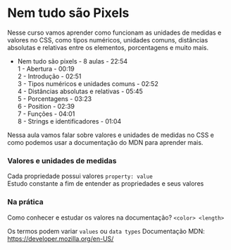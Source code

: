 # Nem tudo são Pixels

Nesse curso vamos aprender como funcionam as unidades de medidas e valores no CSS, como tipos numéricos, unidades comuns, distâncias absolutas e relativas entre os elementos, porcentagens e muito mais.

* Nem tudo são pixels - 8 aulas - 22:54  
1 - Abertura - 00:19  
2 - Introdução - 02:51  
3 - Tipos numéricos e unidades comuns - 02:52  
4 - Distâncias absolutas e relativas - 05:45  
5 - Porcentagens - 03:23  
6 - Position - 02:39  
7 - Funções - 04:01  
8 - Strings e identificadores - 01:04  

Nessa aula vamos falar sobre valores e unidades de medidas no CSS e como podemos usar a documentação do MDN para aprender mais.

### Valores e unidades de medidas

Cada propriedade possui valores `property: value`  
Estudo constante a fim de entender as propriedades e seus valores

### Na prática

Como conhecer e estudar os valores na documentação?
`<color> <length>`

Os termos podem variar `values` ou `data types`
Documentação MDN: <https://developer.mozilla.org/en-US/>

